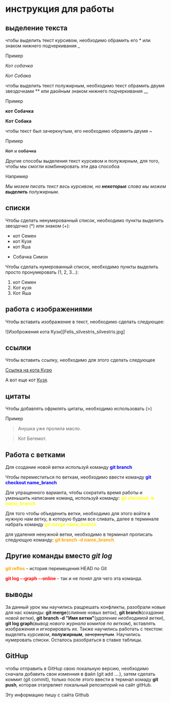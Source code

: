 # инструкция для работы

## выделение текста 

чтобы выделить текст курсивом, необходимо обрамить его * или знаком нижнего подчеркивания _

Пример 

*Кот* *собачка*

_Кот_ _Собака_

чтобы выделить текст полужирным, необходимо текст обрамить двумя звездочками ** или даойным знаком нижнего подчеркивания __

Пример 

**кот** **Собачка**

__Кот__ __Собака__

чтобы текст был зачеркнутым, его необходимо обрамить двумя  ~

Пример 

~~Кот~~ и ~~cобачка~~

Другие способы выделения текст курсивом и полужирным, для того, чтобы мы смогли комбинировать эти два способоа

Например 
 
_Мы моэем писать текст весь курсивом, но **некоторые** слова мы можем **выделить** полужирным_.
## списки


Чтобы сделать ненумерованный список, необходимо пункты выделить звездочко (*) или знаком (+):

* кот Семен
* кот Кузя
* кот Яша
+ Собачка Симон

Чтобы сделать нумерованный список, необходимо пункты выделить просто пронумеровать (1, 2, 3...):

1. кот Семен
2. Кот кузя
3. Кот Яша

## работа с изображениями

Чтобы вставить изображение в текст, необходимо сделать следующее:

![Изоброжения кота Кузи][Felis_silvestris_silvestris.jpg]

## ссылки

Чтобы вставить ссылку, необходимо для этого сделать следующее 

[Ссылка на кота Кузю](https://ru.wikipedia.org/wiki/%D0%9B%D0%B5%D1%81%D0%BD%D0%BE%D0%B9_%D0%BA%D0%BE%D1%82#/media/%D0%A4%D0%B0%D0%B9%D0%BB:Felis_silvestris_silvestris.jpg)

А вот еще кот [Кузя](1).

## цитаты 

Чтобы добавлять офрмлять цитаты, необходимо использовать (>)

Пример 

> Анушка уже пролила масло.

> Кот Бегемот.

## Работа с ветками 
 
Для создание новой ветки используй команду <span style= "color:blue">**git branch** </span> 

Чтобы переместиться по веткам, необходимо ввести команду 
<span style= "color:blue">**git checkout name_branch** </span> 

Для упращенного варианта, чтобы сократить время работы и уменьшить написание команд, используй команду: <span style= "color:Yellow">**git checkout -b name_branch** </span> 

Для того чтобы объеденить ветки, необходимо для этого войти в нужную нам ветку, в которую будем все сливать, далее в терминале набрать команду  <span style= "color:Yellow">**git merge name_branch** </span> 

для удаления ненужной ветки, необходимо в терминал прописать следующую команду: <span style= "color:orange">**git branch -d name_branch** </span> 

## Другие команды вместо _git log_

<span style= "color:orange"> **git reflos** </span> - история перемещения HEAD по  Git

<span style= "color:red"> **git log --graph --online** </span> - так и не понял для чего эта команда. 

## выводы 

За данный урок мы научились ращрешать конфликты, разобрали новые для нас команды: __git merge__(слияние новых веток), __git branch__(_cоздание новой ветки_), __git branch -d "Имя ветки"__(_удаление необходимой ветки_), __git log graph__(_вывод нового журнала комитов по веткам_), вставлять изображения и игнорировать их. Также научились работать с текстом: выделять _курсивом_, **полужирным**, ~~зачеркнутым~~. Научились нумеровать списки. Осталось разобраться в ставке таблицы.

## GitHup
чтобы отправить в GitHup свою локальную версию, необходимо сначала добавить свои изменния в файл (git add ....), затем сделать коммит (git commit), только после этого ввести в термнал комаду __git push__, которая отапрвляет локальный репозиторий на сайт gitHub.

Эту информацию пишу с сайта Github
